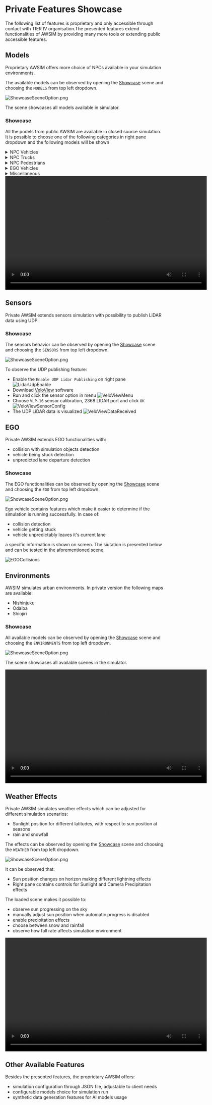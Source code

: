 # Private Features Showcase

The following list of features is proprietary and only accessible through contact with TIER IV organisation.The presented features extend functionalities of AWSIM by providing many more tools or extending public accessible features.

## Models

Proprietary AWSIM offers more choice of NPCs available in your simulation environments.

The available models can be observed by opening the [Showcase](https://github.com/tier4/AWSIM-mirror/blob/feature/showcase-documentation/Assets/PrivateAssets/PrivateAWSIM/Scenes/Samples/Showcase/Showcase.unity) scene and choosing the `MODELS` from top left dropdown.

![ShowcaseSceneOption.png](Models/ShowcaseSceneOption.png)

The scene showcases all models available in simulator.


### Showcase

All the podels from public AWSIM are available in closed source simulation. It is possible to choose one of the following categories in right pane dropdown and the following models will be shown


<details>
<summary>
NPC Vehicles
</summary>
Small Car </br>
Hatchback</br>
Taxi</br>
Van</br>
Jeeps</br>
Libousines</br>
Police car</br>
Sports cars</br>
SUV</br>
Sport motorbike</br>
</details>
<details>
<summary>
NPC Trucks
</summary>
Ambulance</br>
City bus</br>
School bus</br>
Small bus</br>
Light commercial vehicle</br>
Truck with Gas Trailer</br>
Truck with Platform trailer</br>
</details>
<details>
<summary>
NPC Pedestrians
</summary>
Elegant Man</br>
Casual Man</br>
Biker Men, Women and Children</br>
People with personal belongings (umbrellas, smartphones etc.)</br>
Wheelchair users</br>
</details>
<details>
<summary>
EGO Vehicles
</summary>
Lexus RX 450h 2015</br>
Toyota Taxi</br>
BYD J6</br>
</details>
<details>
<summary>
Miscellaneous
</summary>
Baby stroller</br>
Barricade</br>
Bike stand</br>
Vending machine</br>
Road bump</br>
Constructions</br>
Trash can</br>
Pallet</br>
Safety cones</br>
Traffic Signs</br>
Traffic barriers</br>
Parking meters</br>
Fire hydrants</br>
Kickscooters and bikes</br>
</details>


<video width="640" height="360" controls>
  <source src="Models/PrivateModelsPresentation.mp4" type="video/mp4">
</video>

## Sensors

Private AWSIM extends sensors simulation with possibility to publish LiDAR data using UDP.

### Showcase

The sensors behavior can be observed by opening the [Showcase](https://github.com/tier4/AWSIM-mirror/blob/feature/showcase-documentation/Assets/PrivateAssets/PrivateAWSIM/Scenes/Samples/Showcase/Showcase.unity) scene and choosing the `SENSORS` from top left dropdown.

![ShowcaseSceneOption.png](Sensors/ShowcaseSceneOption.png)

To observe the UDP publishing feature:

- Enable the `Enable UDP Lidar Publishing` on right pane
![LidarUdpEnable](Sensors/LidarUdpEnable.png)
- Download [VeloView](https://www.paraview.org/veloview/) software
- Run and click the sensor option in menu
![VeloViewMenu](Sensors/VeloViewMenu.png)
- Choose `VLP-16` sensor calibration, 2368 LIDAR port and click `OK`
![VeloViewSensorConfig](Sensors/VeloViewSensorConfig.png)
- The UDP LiDAR data is visualized
![VeloViewDataReceived](Sensors/VeloViewDataReceived.png)


## EGO

Private AWSIM extends EGO functionalities with:

- collision with simulation objects detection
- vehicle being stuck detection
- unpredicted lane departure detection

### Showcase

The EGO functionalities can be observed by opening the [Showcase](https://github.com/tier4/AWSIM-mirror/blob/feature/showcase-documentation/Assets/PrivateAssets/PrivateAWSIM/Scenes/Samples/Showcase/Showcase.unity) scene 
and choosing the `EGO` from top left dropdown.

![ShowcaseSceneOption.png](EGO/ShowcaseSceneOption.png)


Ego vehicle contains features which make it easier to determine if the simulation is running successfully. In case of:

- collision detection
- vehicle getting stuck
- vehicle unpredictably leaves it's current lane

a specific information is shown on screen. The siutation is presented below and can be tested in the aforementioned scene.


![EGOCollisions](EGO/EGOCollisions.gif)


## Environments

AWSIM simulates urban environments. In private version the following maps are available:
- Nishinjuku
- Odaiba
- Shiojiri

### Showcase

All available models can be observed by opening the [Showcase](https://github.com/tier4/AWSIM-mirror/blob/feature/showcase-documentation/Assets/PrivateAssets/PrivateAWSIM/Scenes/Samples/Showcase/Showcase.unity) scene and choosing the `ENVIRONMENTS` from top left dropdown.

![ShowcaseSceneOption.png](Environments/ShowcaseSceneOption.png)

The scene showcases all available scenes in the simulator.

<video width="640" height="360" controls>
  <source src="Environments/PrivateEnvironments.mp4" type="video/mp4">
</video>

## Weather Effects

Private AWSIM simulates weather effects which can be adjusted for different simulation scenarios:

- Sunlight position for different latitudes, with respect to sun position at seasons
- rain and snowfall

The effects can be observed by opening the [Showcase](https://github.com/tier4/AWSIM-mirror/blob/feature/showcase-documentation/Assets/PrivateAssets/PrivateAWSIM/Scenes/Samples/Showcase/Showcase.unity) scene and choosing the `WEATHER` from top left dropdown.

![ShowcaseSceneOption.png](Weather/ShowcaseSceneOption.png)

It can be observed that:

- Sun position changes on horizon making different lightning effects
- Right pane contains controls for Sunlight and Camera Precipitation effects

The loaded scene makes it possible to:

- observe sun progressing on the sky
- manually adjust sun position when automatic progress is disabled
- enable precipitation effects
- choose between snow and rainfall
- observe how fall rate affects simulation environment

<video width="640" height="360" controls>
  <source src="Weather/WeatherShowcase.mp4" type="video/mp4">
</video>


## Other Available Features

Besides the presented features, the proprietary AWSIM offers:

- simulation configuration through JSON file, adjustable to client needs
- configurable models choice for simulation run
- synthetic data generation features for AI models usage
